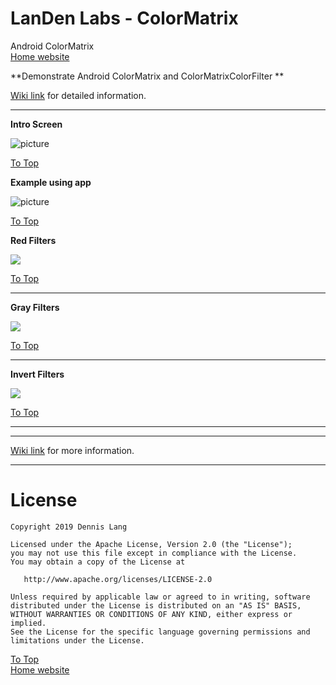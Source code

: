 # LanDen Labs - ColorMatrix
Android ColorMatrix
<br>[Home website](http://landenlabs.com/android/index.html)

**Demonstrate Android ColorMatrix and ColorMatrixColorFilter **


[Wiki link](http://landenlabs.com/android/all-colormatrix/index.html) for detailed information.

---
<a name="page1"></a>
**Intro Screen** 

![picture](http://landenlabs.com/android/all-colormatrix/intro.jpg)

[To Top](#table)


**Example using app** 

![picture](http://landenlabs.com/android/all-colormatrix/spheres.gif)

[To Top](#table)

**Red Filters** 

<img src="http://landenlabs.com/android/all-colormatrix/red.jpg">

[To Top](#table)

---
 
**Gray Filters** 

<img src="http://landenlabs.com/android/all-colormatrix/gray.jpg">

[To Top](#table)

---
 
**Invert Filters** 

<img src="http://landenlabs.com/android/all-colormatrix/invert.jpg">

[To Top](#table)

---
***

[Wiki link](http://landenlabs.com/android/index.html) for more information.

---

# License

```
Copyright 2019 Dennis Lang

Licensed under the Apache License, Version 2.0 (the "License");
you may not use this file except in compliance with the License.
You may obtain a copy of the License at

   http://www.apache.org/licenses/LICENSE-2.0

Unless required by applicable law or agreed to in writing, software
distributed under the License is distributed on an "AS IS" BASIS,
WITHOUT WARRANTIES OR CONDITIONS OF ANY KIND, either express or implied.
See the License for the specific language governing permissions and
limitations under the License.
```


[To Top](#table)
<br>[Home website](http://landenlabs.com/android/index.html)
